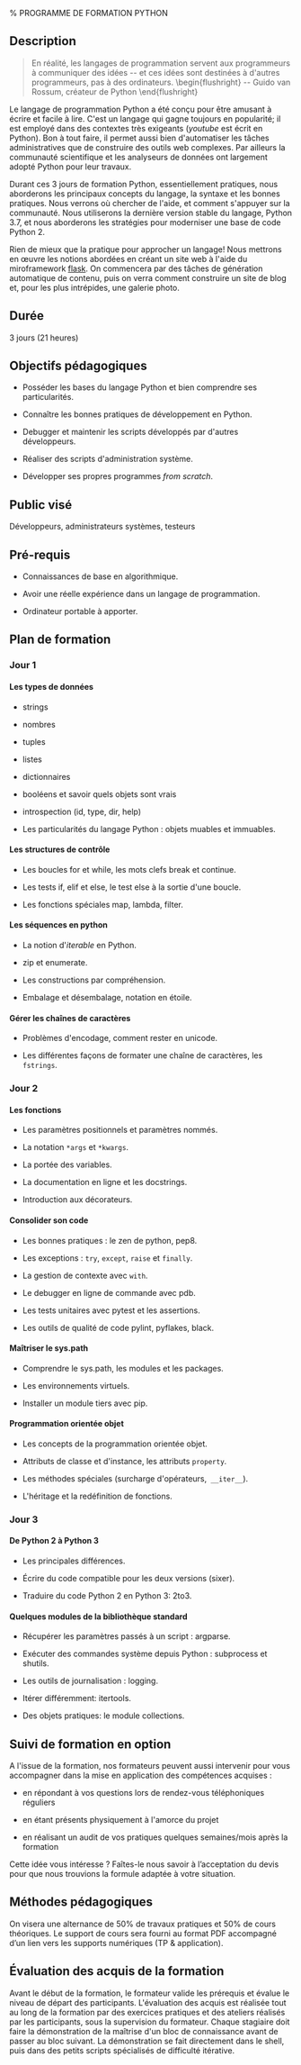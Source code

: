 % PROGRAMME DE FORMATION PYTHON

## Description

> En réalité, les langages de programmation servent aux programmeurs à communiquer des idées -- et ces idées sont destinées à d'autres programmeurs, pas à des ordinateurs.
>\begin{flushright}
>-- Guido van Rossum, créateur de Python
>\end{flushright}

Le langage de programmation Python a été conçu pour être amusant à écrire et facile à lire. C'est un langage qui gagne toujours en popularité; il est employé dans des contextes très exigeants (_youtube_ est écrit en Python). Bon à tout faire, il permet aussi bien d'automatiser les tâches administratives que de construire des outils web complexes. Par ailleurs la communauté scientifique et les analyseurs de données ont largement adopté Python pour leur travaux.

Durant ces 3 jours de formation Python, essentiellement pratiques, nous aborderons les principaux concepts du langage, la syntaxe et les bonnes pratiques. Nous verrons où chercher de l'aide, et comment s'appuyer sur la communauté. Nous utiliserons la dernière version stable du langage, Python 3.7, et nous aborderons les stratégies pour moderniser une base de code Python 2.

Rien de mieux que la pratique pour approcher un langage! Nous mettrons en œuvre les notions abordées en créant un site web à l'aide du miroframework [flask](http://flask.pocoo.org/). On commencera par des tâches de génération automatique de contenu, puis on verra comment construire un site de blog et, pour les plus intrépides, une galerie photo.


## Durée

3 jours (21 heures)


## Objectifs pédagogiques

* Posséder les bases du langage Python et bien comprendre ses particularités.

* Connaître les bonnes pratiques de développement en Python.

* Debugger et maintenir les scripts développés par d'autres développeurs.

* Réaliser des scripts d'administration système.

* Développer ses propres programmes *from scratch*.

## Public visé

Développeurs, administrateurs systèmes, testeurs

## Pré-requis

* Connaissances de base en algorithmique.

* Avoir une réelle expérience dans un langage de programmation.

* Ordinateur portable à apporter.


## Plan de formation

### Jour 1

#### Les types de données

* strings

* nombres

* tuples

* listes

* dictionnaires

* booléens et savoir quels objets sont vrais

* introspection (id, type, dir, help)

* Les particularités du langage Python : objets muables et immuables.

#### Les structures de contrôle

* Les boucles for et while, les mots clefs break et continue.

* Les tests if, elif et else, le test else à la sortie d'une boucle.

* Les fonctions spéciales map, lambda, filter.

#### Les séquences en python

* La notion d'*iterable* en Python.

* zip et enumerate.

* Les constructions par compréhension.

* Embalage et désembalage, notation en étoile.

#### Gérer les chaînes de caractères

* Problèmes d'encodage, comment rester en unicode.

* Les différentes façons de formater une chaîne de caractères, les `fstrings`.

### Jour 2

#### Les fonctions

* Les paramètres positionnels et paramètres nommés.

* La notation `*args` et `*kwargs`.

* La portée des variables.

* La documentation en ligne et les docstrings.

* Introduction aux décorateurs.

#### Consolider son code

* Les bonnes pratiques : le zen de python, pep8.

* Les exceptions : `try`, `except`, `raise` et `finally`.

* La gestion de contexte avec `with`.

* Le debugger en ligne de commande avec pdb.

* Les tests unitaires avec pytest et les assertions.

* Les outils de qualité de code pylint, pyflakes, black.

#### Maîtriser le sys.path

* Comprendre le sys.path, les modules et les packages.

* Les environnements virtuels.

* Installer un module tiers avec pip.

#### Programmation orientée objet

* Les concepts de la programmation orientée objet.

* Attributs de classe et d'instance, les attributs `property`.

* Les méthodes spéciales (surcharge d'opérateurs,` __iter__`).

* L'héritage et la redéfinition de fonctions.

### Jour 3

#### De Python 2 à Python 3

* Les principales différences.

* Écrire du code compatible pour les deux versions (sixer).

* Traduire du code Python 2 en Python 3: 2to3.

#### Quelques modules de la bibliothèque standard

* Récupérer les paramètres passés à un script : argparse.

* Exécuter des commandes système depuis Python : subprocess et shutils.

* Les outils de journalisation : logging.

* Itérer différemment: itertools.

* Des objets pratiques: le module collections.


## Suivi de formation en option

A l'issue de la formation, nos formateurs peuvent aussi intervenir pour vous accompagner dans la mise en application des compétences
acquises :

* en répondant à vos questions lors de rendez-vous téléphoniques réguliers

* en étant présents physiquement à l'amorce du projet

* en réalisant un audit de vos pratiques quelques semaines/mois après la formation

Cette idée vous intéresse ?  Faîtes-le nous savoir à l’acceptation du devis pour que nous trouvions la formule adaptée à votre situation.

## Méthodes pédagogiques

On visera une alternance de 50% de travaux pratiques et 50% de cours théoriques. Le support de cours sera fourni au format PDF accompagné d’un lien vers les supports numériques (TP & application).

## Évaluation des acquis de la formation

Avant le début de la formation, le formateur valide les prérequis et évalue le niveau de départ des participants.  L'évaluation des acquis est réalisée tout au long de la formation par des exercices pratiques et des ateliers réalisés par les participants, sous la supervision du formateur.  Chaque stagiaire doit faire la démonstration de la maîtrise d'un bloc de connaissance avant de passer au bloc suivant.  La démonstration se fait directement dans le shell, puis dans des petits scripts spécialisés de difficulté itérative.

